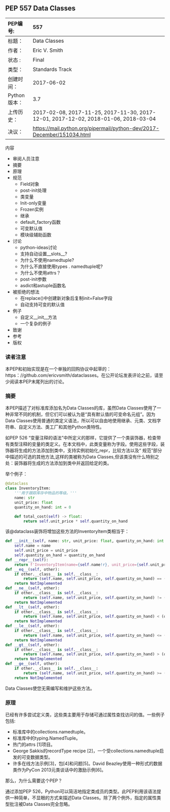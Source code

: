 ## PEP 557 Data Classes

|PEP编号:|557|
|:----|:----|
| 标题：     | Data Classes|
| 作者：      | Eric V. Smith <eric at trueblade.com>   |
| 状态 :       |    Final   |
| 类型：        |    Standards Track   |
| 创建时间：        |    2017-06-02   |
| Python版本：        |    3.7   |
| 上传历史：        | 2017-02-08, 2017-11-25, 2017-11-30, 2017-12-01, 2017-12-02, 2018-01-06, 2018-03-04 |
| 决议：        |    https://mail.python.org/pipermail/python-dev/2017-December/151034.html   |

内容
+ 审阅人员注意
+ 摘要
+ 原理
+ 规范
    + Field对象
    + post-init处理
    + 类变量
    + Init-only变量
    + Frozen实例
    + 继承
    + default_factory函数
    + 可变默认值
    + 模块级辅助函数
+ 讨论
    + python-ideas讨论
    + 支持自动设置__slots__?
    + 为什么不使用namedtuple?
    + 为什么不直接使用types . namedtuple呢?
    + 为什么不使用attrs？
    + post-init参数
    + asdict和astuple函数名
+ 被拒绝的想法
    + 在replace()中创建新对象后复制init=False字段
    + 自动支持可变的默认值
+ 例子
    + 自定义__init__方法
    + 一个复杂的例子
+ 致谢
+ 参考
+ 版权

### 读者注意
本PEP和初始实现是在一个单独的回购协议中起草的：https：//github.com/ericvsmith/dataclasses。在公开论坛发表评论之前，请至少阅读本PEP末尾列出的讨论。
    
### 摘要
本PEP描述了对标准库添加名为Data Classes的库，虽然Data Classes使用了一种非常不同的机制，但它们可以被认为是“具有默认值的可变命名元组”。因为Data Classes使用普通的类定义语法，所以可以自由地使用继承、元类、文档字符串、自定义方法、类工厂和其他Python类特性。

如PEP 526 “变量注释的语法”中所定义的那样，它提供了一个类装饰器，检查带有类型注释的变量的类定义。在本文档中，此类变量称为字段。使用这些字段，装饰器将生成的方法添加到类中，支持实例初始化,repr，比较方法以及“ 规范”部分中描述的可选的其他方法,这样的类被称为Data Classes,但该类没有什么特别之处：装饰器将生成的方法添加到类中并返回给定的类。

举个例子：

```python
@dataclass
class InventoryItem:
    '''用于跟踪库存中物品的等级。'''
    name: str
    unit_price: float
    quantity_on_hand: int = 0

    def total_cost(self) -> float:
        return self.unit_price * self.quantity_on_hand
```
该@dataclass装饰将增加这些方法的InventoryItem类相当于：
```python
def __init__(self, name: str, unit_price: float, quantity_on_hand: int = 0) -> None:
    self.name = name
    self.unit_price = unit_price
    self.quantity_on_hand = quantity_on_hand
def __repr__(self):
    return f'InventoryItem(name={self.name!r}, unit_price={self.unit_price!r}, quantity_on_hand={self.quantity_on_hand!r})'
def __eq__(self, other):
    if other.__class__ is self.__class__:
        return (self.name, self.unit_price, self.quantity_on_hand) == (other.name, other.unit_price, other.quantity_on_hand)
    return NotImplemented
def __ne__(self, other):
    if other.__class__ is self.__class__:
        return (self.name, self.unit_price, self.quantity_on_hand) != (other.name, other.unit_price, other.quantity_on_hand)
    return NotImplemented
def __lt__(self, other):
    if other.__class__ is self.__class__:
        return (self.name, self.unit_price, self.quantity_on_hand) < (other.name, other.unit_price, other.quantity_on_hand)
    return NotImplemented
def __le__(self, other):
    if other.__class__ is self.__class__:
        return (self.name, self.unit_price, self.quantity_on_hand) <= (other.name, other.unit_price, other.quantity_on_hand)
    return NotImplemented
def __gt__(self, other):
    if other.__class__ is self.__class__:
        return (self.name, self.unit_price, self.quantity_on_hand) > (other.name, other.unit_price, other.quantity_on_hand)
    return NotImplemented
def __ge__(self, other):
    if other.__class__ is self.__class__:
        return (self.name, self.unit_price, self.quantity_on_hand) >= (other.name, other.unit_price, other.quantity_on_hand)
    return NotImplemented
```

Data Classes使您无需编写和维护这些方法。

### 原理
已经有许多尝试定义类，这些类主要用于存储可通过属性查找访问的值。一些例子包括:
+ 标准库中的collections.namedtuple。
+ 标准库中的typing.NamedTuple。
+ 热门的attrs [1]项目。
+ George Sakkis的recordType recipe [2]，一个受collections.namedtuple启发的可变数据类型。
+ 许多在线方法示例[3]，包[4]和问题[5]。David Beazley使用一种形式的数据类作为PyCon 2013元类谈话中的激励示例[6]。

那么，为什么需要这个PEP？

通过添加PEP 526，Python可以简洁地指定类成员的类型。此PEP利用该语法提供一种简单，不显眼的方式来描述Data Classes。除了两个例外，指定的属性类型批注被Data Classes完全忽略。
